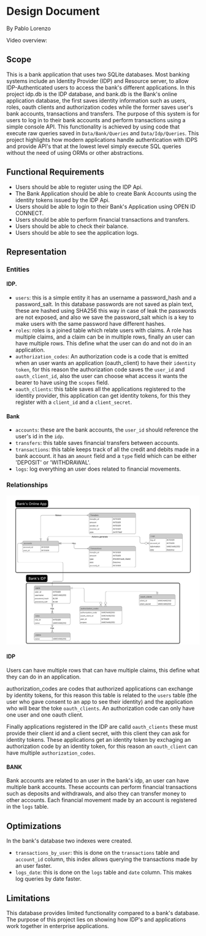 # Design Document

By Pablo Lorenzo

Video overview: <URL HERE>

## Scope

This is a bank application that uses two SQLite databases. Most banking systems include an Identity Provider (IDP) and Resource server, to allow IDP-Authenticated users to access the bank's different applications.
In this project idp.db is the IDP database, and bank.db is the Bank's online application database, the first saves identity information such as users, roles, oauth clients and authorization codes while the former saves user's bank accounts, transactions and transfers. The purpose of this system is for users to log in to their bank accounts and perform transactions using a simple console API. This functionality is achieved by using code that execute raw queries saved in `Data/Bank/Queries` and `Data/Idp/Queries`. This project highlights how modern applications handle authentication with IDPS and provide API's that at the lowest level simply execute SQL queries without the need of using ORMs or other abstractions.

## Functional Requirements
* Users should be able to register using the IDP Api.
* The Bank Application should be able to create Bank Accounts using the identity tokens issued by the IDP Api.
* Users should be able to login to their Bank's Application using OPEN ID CONNECT.
* Users should be able to perform financial transactions and transfers.
* Users should be able to check their balance.
* Users should be able to see the application logs.

## Representation

### Entities
#### IDP.
* `users`: this is a simple entity it has an username a password_hash and a password_salt. In this database passwords are not saved as plain text, these are hashed using SHA256 this way in case of leak the passwords are not exposed, and also we save the password_salt which is a key to make users with the same password have different hashes.
* `roles`: roles is a joined table which relate users with claims. A role has multiple claims, and a claim can be in multiple rows, finally an user can have multiple rows. This define what the user can do and not do in an application.
* `authorization_codes`: An authorization code is a code that is emitted when an user wants an application (oauth_client) to have their `identity token`, for this reason the authorization code saves the `user_id` and `oauth_client_id`, also the user can choose what access it wants the bearer to have using the `scopes` field.
* `oauth_clients`: this table saves all the applications registered to the identity provider, this application can get identity tokens, for this they register with a `client_id` and a `client_secret`.

#### Bank
* `accounts`: these are the bank accounts, the `user_id` should reference the user's id in the `idp`.
* `transfers`: this table saves financial transfers between accounts.
* `transactions`: this table keeps track of all the credit and debits made in a bank account. it has an `amount` field and a `type` field which can be either 'DEPOSIT' or 'WITHDRAWAL'.
* `logs`: log everything an user does related to financial movements.

### Relationships
![Entity Relationship Diagram](ER%20BankApp.png)

#### IDP
Users can have multiple rows that can have multiple claims, this define what they can do in an application.

authorization_codes are codes that authorized applications can exchange by identity tokens, for this reason this table is related to the `users` table (the user who gave consent to an app to see their identity) and
the application who will bear the toke `oauth_clients`. An authorization code can only have one user and one oauth client.

Finally applications registered in the IDP are calld `oauth_clients` these must provide their client id and a client secret, with this client they can ask for identity tokens. These applications get an identity token
by exchaging an authorization code by an identity token, for this reason an `oauth_client` can have multiple `authorization_codes`.

#### BANK
Bank accounts are related to an user in the bank's idp, an user can have multiple bank accounts. These accounts can perform financial transactions such as deposits and withdrawals, and also they can transfer money to other accounts. Each financial movement made by an account is registered in the `logs` table.

## Optimizations

In the bank's database two indexes were created.
- `transactions_by_user`: this is done on the `transactions` table and `account_id` column, this index allows querying the transactions made by an user faster.
- `logs_date`: this is done on the `logs` table and `date` column. This makes log queries by date faster.

## Limitations
This database provides limited functionality compared to a bank's database. The purpose of this project lies on showing how IDP's and applications work together in enterprise applications.
